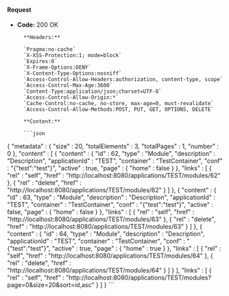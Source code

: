 #### Request

* **Code:** 200 OK

        **Headers:**

        `Pragma:no-cache`
        `X-XSS-Protection:1; mode=block`
        `Expires:0`
        `X-Frame-Options:DENY`
        `X-Content-Type-Options:nosniff`
        `Access-Control-Allow-Headers:authorization, content-type, scope`
        `Access-Control-Max-Age:3600`
        `Content-Type:application/json;charset=UTF-8`
        `Access-Control-Allow-Origin:*`
        `Cache-Control:no-cache, no-store, max-age=0, must-revalidate`
        `Access-Control-Allow-Methods:POST, PUT, GET, OPTIONS, DELETE`

        **Content:**

        ```json
    
{
  "metadata" : {
    "size" : 20,
    "totalElements" : 3,
    "totalPages" : 1,
    "number" : 0
  },
  "content" : [ {
    "content" : {
      "id" : 62,
      "type" : "Module",
      "description" : "Description",
      "applicationId" : "TEST",
      "container" : "TestContainer",
      "conf" : "{\"test\":\"test\"}",
      "active" : true,
      "page" : {
        "home" : false
      }
    },
    "links" : [ {
      "rel" : "self",
      "href" : "http://localhost:8080/applications/TEST/modules/62"
    }, {
      "rel" : "delete",
      "href" : "http://localhost:8080/applications/TEST/modules/62"
    } ]
  }, {
    "content" : {
      "id" : 63,
      "type" : "Module",
      "description" : "Description",
      "applicationId" : "TEST",
      "container" : "TestContainer",
      "conf" : "{\"test\":\"test\"}",
      "active" : false,
      "page" : {
        "home" : false
      }
    },
    "links" : [ {
      "rel" : "self",
      "href" : "http://localhost:8080/applications/TEST/modules/63"
    }, {
      "rel" : "delete",
      "href" : "http://localhost:8080/applications/TEST/modules/63"
    } ]
  }, {
    "content" : {
      "id" : 64,
      "type" : "Module",
      "description" : "Description",
      "applicationId" : "TEST",
      "container" : "TestContainer",
      "conf" : "{\"test\":\"test\"}",
      "active" : true,
      "page" : {
        "home" : true
      }
    },
    "links" : [ {
      "rel" : "self",
      "href" : "http://localhost:8080/applications/TEST/modules/64"
    }, {
      "rel" : "delete",
      "href" : "http://localhost:8080/applications/TEST/modules/64"
    } ]
  } ],
  "links" : [ {
    "rel" : "self",
    "href" : "http://localhost:8080/applications/TEST/modules?page=0&size=20&sort=id,asc"
  } ]
}
        ```
